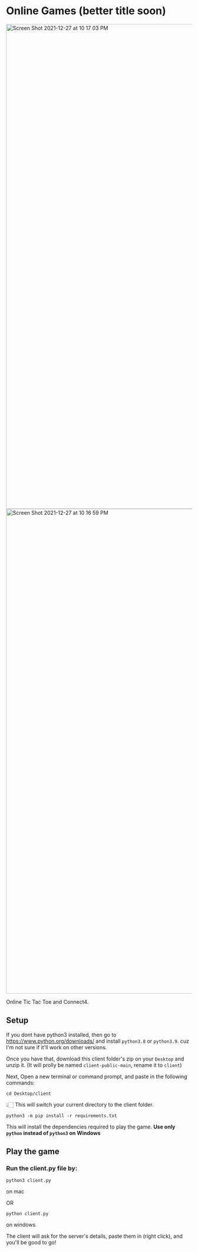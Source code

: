 
# Online Games (better title soon)

<img width="1312" alt="Screen Shot 2021-12-27 at 10 17 03 PM" src="https://user-images.githubusercontent.com/86181184/147491543-f2435aaa-967a-4307-9ef6-c4d81240cdd4.png">

<img width="1312" alt="Screen Shot 2021-12-27 at 10 16 59 PM" src="https://user-images.githubusercontent.com/86181184/147491572-39d02a18-6848-437f-b32c-4bf165c8c8dd.png">


Online Tic Tac Toe and Connect4.

## Setup

If you dont have python3 installed, then go to https://www.python.org/downloads/ and install `python3.8` or `python3.9`. cuz I'm not sure if it'll work on other versions.

Once you have that, download this client folder's zip on your `Desktop` and unzip it. (It will prolly be named `client-public-main`, rename it to `client`)

Next, Open a new terminal or command prompt, and paste in the following commands:

```
cd Desktop/client
```

👆🏻 This will switch your current directory to the client folder.

```
python3 -m pip install -r requirements.txt
```

This will install the dependencies required to play the game. **Use only `python` instead of `python3` on Windows**

## Play the game

### Run the client.py file by:

```
python3 client.py
```
on mac

OR
```
python client.py
```
on windows

The client will ask for the server's details, paste them in (right click), and you'll be good to go!
